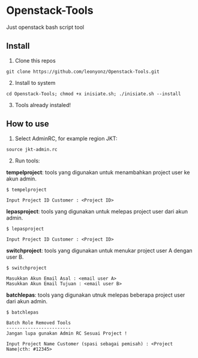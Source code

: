 # Openstack-Tools
Just openstack bash script tool

## Install

1. Clone this repos

`git clone https://github.com/leonyonz/Openstack-Tools.git`

2. Install to system

`cd Openstack-Tools; chmod +x inisiate.sh; ./inisiate.sh --install`

3. Tools already instaled!

## How to use

1. Select AdminRC, for example region JKT:

```
source jkt-admin.rc
```

2. Run tools:

**tempelproject**: tools yang digunakan untuk menambahkan project user ke akun admin.

```
$ tempelproject

Input Project ID Customer : <Project ID>
```

**lepasproject**: tools yang digunakan untuk melepas project user dari akun admin.

```
$ lepasproject

Input Project ID Customer : <Project ID>
```

**switchproject**: tools yang digunakan untuk menukar project user A dengan user B.

```
$ switchproject

Masukkan Akun Email Asal : <email user A>
Masukkan Akun Email Tujuan : <email user B>
```

**batchlepas**: tools yang digunakan utnuk melepas beberapa project user dari akun admin.

```
$ batchlepas

Batch Role Removed Tools
------------------------
Jangan lupa gunakan Admin RC Sesuai Project !

Input Project Name Customer (spasi sebagai pemisah) : <Project Name|cth: #12345>
```
